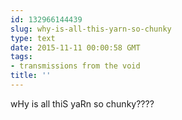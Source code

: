 ```yaml
---
id: 132966144439
slug: why-is-all-this-yarn-so-chunky
type: text
date: 2015-11-11 00:00:58 GMT
tags:
- transmissions from the void
title: ''
---
```

wHy is all thiS yaRn so chunky????